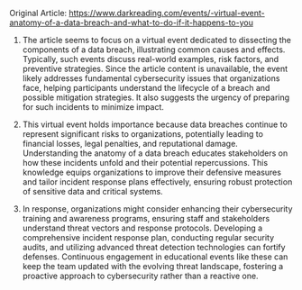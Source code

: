 Original Article: https://www.darkreading.com/events/-virtual-event-anatomy-of-a-data-breach-and-what-to-do-if-it-happens-to-you

1) The article seems to focus on a virtual event dedicated to dissecting the components of a data breach, illustrating common causes and effects. Typically, such events discuss real-world examples, risk factors, and preventive strategies. Since the article content is unavailable, the event likely addresses fundamental cybersecurity issues that organizations face, helping participants understand the lifecycle of a breach and possible mitigation strategies. It also suggests the urgency of preparing for such incidents to minimize impact.

2) This virtual event holds importance because data breaches continue to represent significant risks to organizations, potentially leading to financial losses, legal penalties, and reputational damage. Understanding the anatomy of a data breach educates stakeholders on how these incidents unfold and their potential repercussions. This knowledge equips organizations to improve their defensive measures and tailor incident response plans effectively, ensuring robust protection of sensitive data and critical systems.

3) In response, organizations might consider enhancing their cybersecurity training and awareness programs, ensuring staff and stakeholders understand threat vectors and response protocols. Developing a comprehensive incident response plan, conducting regular security audits, and utilizing advanced threat detection technologies can fortify defenses. Continuous engagement in educational events like these can keep the team updated with the evolving threat landscape, fostering a proactive approach to cybersecurity rather than a reactive one.